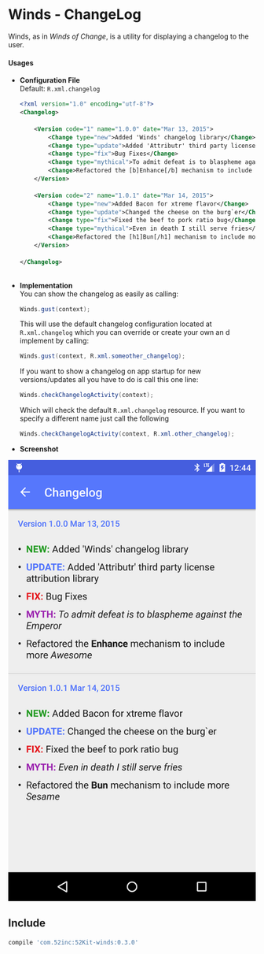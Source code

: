 # Winds - ChangeLog

Winds, as in _Winds of Change_, is a utility for displaying a changelog to the user.

#### Usages

*	**Configuration File**  
Default: `R.xml.changelog`



	```xml
	<?xml version="1.0" encoding="utf-8"?>
	<Changelog>
	
	    <Version code="1" name="1.0.0" date="Mar 13, 2015">
	        <Change type="new">Added 'Winds' changelog library</Change>
	        <Change type="update">Added 'Attributr' third party license attribution library</Change>
	        <Change type="fix">Bug Fixes</Change>
	        <Change type="mythical">To admit defeat is to blaspheme against the Emperor</Change>
	        <Change>Refactored the [b]Enhance[/b] mechanism to include more [i]Awesome[/i]</Change>
	    </Version>
	
	    <Version code="2" name="1.0.1" date="Mar 14, 2015">
	        <Change type="new">Added Bacon for xtreme flavor</Change>
	        <Change type="update">Changed the cheese on the burg`er</Change>
	        <Change type="fix">Fixed the beef to pork ratio bug</Change>
	        <Change type="mythical">Even in death I still serve fries</Change>
	        <Change>Refactored the [h1]Bun[/h1] mechanism to include more [h2]Sesame[/h2]</Change>
	    </Version>
	
	</Changelog>
		
	```

* **Implementation**  
You can show the changelog as easily as calling:

	```java
	Winds.gust(context);
	```  
	
	This will use the default changelog configuration located at `R.xml.changelog` which you can override or create your own an d implement by calling:
	
	```java
	Winds.gust(context, R.xml.someother_changelog);
	```
	
 	If you want to show a changelog on app startup for new versions/updates all you have to do is call this one line:
 	
 	```java
 	Winds.checkChangelogActivity(context); 
 	```
 	
 	Which will check the default `R.xml.changelog` resource. If you want to specify a different name just call the following
 	
 	```java
 	Winds.checkChangelogActivity(context, R.xml.other_changelog);
 	```
 	
*	**Screenshot**

![Winds Screenshot](../art/winds_screen.png)

## Include

```groovy
compile 'com.52inc:52Kit-winds:0.3.0'
```